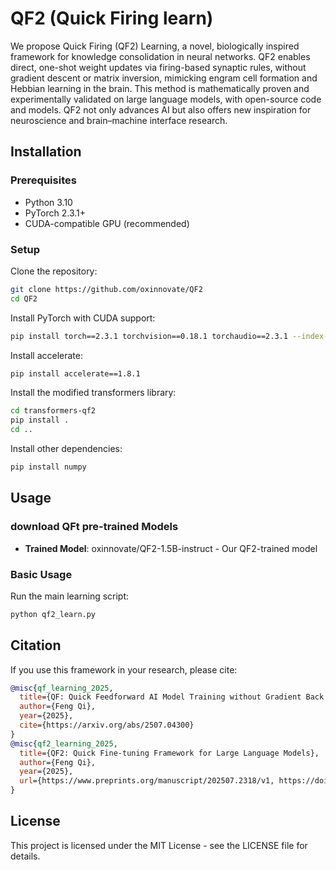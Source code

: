 # QF2 (Quick Firing learn)

We propose Quick Firing (QF2) Learning, a novel, biologically inspired framework for knowledge consolidation in neural networks. QF2 enables direct, one-shot weight updates via firing-based synaptic rules, without gradient descent or matrix inversion, mimicking engram cell formation and Hebbian learning in the brain. This method is mathematically proven and experimentally validated on large language models, with open-source code and models. QF2 not only advances AI but also offers new inspiration for neuroscience and brain–machine interface research.

## Installation

### Prerequisites
- Python 3.10
- PyTorch 2.3.1+
- CUDA-compatible GPU (recommended)

### Setup
Clone the repository:
```bash
git clone https://github.com/oxinnovate/QF2
cd QF2
```

Install PyTorch with CUDA support:
```bash
pip install torch==2.3.1 torchvision==0.18.1 torchaudio==2.3.1 --index-url https://download.pytorch.org/whl/cu121
```

Install accelerate:
```bash
pip install accelerate==1.8.1
```

Install the modified transformers library:
```bash
cd transformers-qf2
pip install .
cd ..
```

Install other dependencies:
```bash
pip install numpy
```


## Usage
### download QFt pre-trained Models
- **Trained Model**: oxinnovate/QF2-1.5B-instruct - Our QF2-trained model


### Basic Usage
Run the main learning script:
```bash
python qf2_learn.py
```



## Citation

If you use this framework in your research, please cite:

```bibtex
@misc{qf_learning_2025,
  title={QF: Quick Feedforward AI Model Training without Gradient Back Propagation},
  author={Feng Qi},
  year={2025},
  cite={https://arxiv.org/abs/2507.04300}
}
@misc{qf2_learning_2025,
  title={QF2: Quick Fine-tuning Framework for Large Language Models},
  author={Feng Qi},
  year={2025},
  url={https://www.preprints.org/manuscript/202507.2318/v1, https://doi.org/10.20944/preprints202507.2318.v1}
}
```

## License

This project is licensed under the MIT License - see the LICENSE file for details. 
